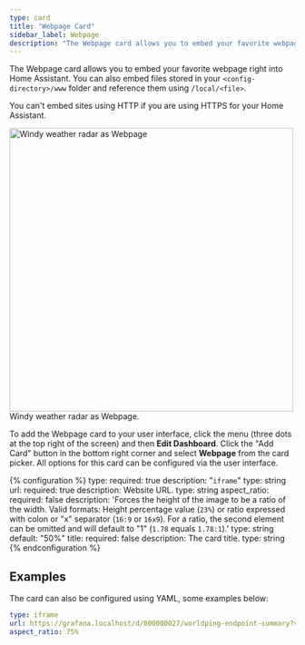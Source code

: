 ```yaml
---
type: card
title: "Webpage Card"
sidebar_label: Webpage
description: "The Webpage card allows you to embed your favorite webpage right into Home Assistant."
---
```


The Webpage card allows you to embed your favorite webpage right into Home Assistant. You can also embed files stored in your `<config-directory>/www` folder and reference them using `/local/<file>`.

<div class='note warning'>
You can't embed sites using HTTP if you are using HTTPS for your Home Assistant.
</div>

<p class='img'>
  <img width="500" src='/images/lovelace/lovelace_iframe.png' alt='Windy weather radar as Webpage'>
  Windy weather radar as Webpage.
</p>

To add the Webpage card to your user interface, click the menu (three dots at the top right of the screen) and then **Edit Dashboard**. Click the "Add Card" button in the bottom right corner and select **Webpage** from the card picker. All options for this card can be configured via the user interface.

{% configuration %}
type:
  required: true
  description: "`iframe`"
  type: string
url:
  required: true
  description: Website URL.
  type: string
aspect_ratio:
  required: false
  description: 'Forces the height of the image to be a ratio of the width. Valid formats: Height percentage value (`23%`) or ratio expressed with colon or "x" separator (`16:9` or `16x9`). For a ratio, the second element can be omitted and will default to "1" (`1.78` equals `1.78:1`).'
  type: string
  default: "50%"
title:
  required: false
  description: The card title.
  type: string
{% endconfiguration %}

## Examples

The card can also be configured using YAML, some examples below:

```yaml
type: iframe
url: https://grafana.localhost/d/000000027/worldping-endpoint-summary?var-probe=All&panelId=2&fullscreen&orgId=3&theme=light
aspect_ratio: 75%
```

